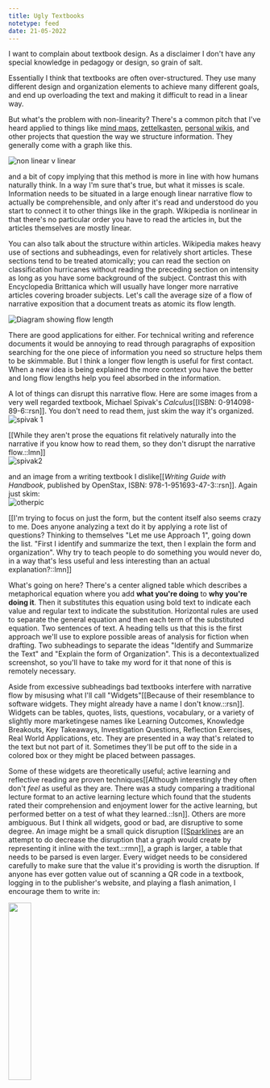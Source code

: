 ```yaml
---
title: Ugly Textbooks
notetype: feed
date: 21-05-2022
---
```


I want to complain about textbook design. As a disclaimer I don't have any special knowledge in pedagogy or design, so grain of salt.

Essentially I think that textbooks are often over-structured. They use many different design and organization elements to achieve many different goals, and end up overloading the text and making it difficult to read in a linear way.

But what's the problem with non-linearity? There's a common pitch that I've heard applied to things like [mind maps](https://en.wikipedia.org/wiki/Mind_map), [zettelkasten](https://en.wikipedia.org/wiki/Zettelkasten), [personal wikis](https://en.wikipedia.org/wiki/Personal_wiki), and other projects that question the way we structure information. They generally come with a graph like this.

![non linear v linear](/assets/img/linearvnonlinear3.svg)

and a bit of copy implying that this method is more in line with how humans naturally think. In a way I'm sure that's true, but what it misses is scale. Information needs to be situated in a large enough linear narrative flow to actually be comprehensible, and only after it's read and understood do you start to connect it to other things like in the graph. Wikipedia is nonlinear in that there's no particular order you have to read the articles in, but the articles themselves are mostly linear.

You can also talk about the structure within articles. Wikipedia makes heavy use of sections and subheadings, even for relatively short articles. These sections tend to be treated atomically; you can read the section on classification hurricanes without reading the preceding section on intensity as long as you have some background of the subject. Contrast this with Encyclopedia Brittanica which will usually have longer more narrative articles covering broader subjects. Let's call the average size of a flow of narrative exposition that a document treats as atomic its flow length.

![Diagram showing flow length](/assets/img/flowlength.svg)

There are good applications for either. For technical writing and reference documents it would be annoying to read through paragraphs of exposition searching for the one piece of information you need so structure helps them to be skimmable. But I think a longer flow length is useful for first contact. When a new idea is being explained the more context you have the better and long flow lengths help you feel absorbed in the information. 

A lot of things can disrupt this narrative flow. Here are some images from a very well regarded textbook, Michael Spivak's *Calculus*[[ISBN: 0-914098-89-6::rsn]]. You don't need to read them, just skim the way it's organized.
<br>
![spivak 1](/assets/img/Spivak1b&w.jpg)

[[While they aren't prose the equations fit relatively naturally into the narrative if you know how to read them, so they don't disrupt the narrative flow.::lmn]]
<br>
![spivak2](/assets/img/spivakpicb&w.png)
<br>

and an image from a writing textbook I dislike[[*Writing Guide with Handbook*, published by OpenStax, ISBN: 978-1-951693-47-3::rsn]]. Again just skim:
<br>
![otherpic](/assets/img/otherpicb&w.png)

[[I'm trying to focus on just the form, but the content itself also seems crazy to me. Does anyone analyzing a text do it by applying a rote list of questions? Thinking to themselves "Let me use Approach 1", going down the list. "First I identify and summarize the text, then I explain the form and organization". Why try to teach people to do something you would never do, in a way that's less useful and less interesting than an actual explanation?::lmn]]
<br>

What's going on here? There's a center aligned table which describes a metaphorical equation where you add **what you're doing** to **why you're doing it**. Then it substitutes  this equation using bold text to indicate each value and regular text to indicate the substitution. Horizontal rules are used to separate the general equation and then each term of the substituted equation. Two sentences of text. A heading tells us that this is the first approach we'll use to explore possible areas of analysis for fiction when drafting. Two subheadings to separate the ideas "Identify and Summarize the Text" and "Explain the form of Organization". This is a decontextualized screenshot, so you'll have to take my word for it that none of this is remotely necessary.

Aside from excessive subheadings bad textbooks interfere with narrative flow by misusing what I'll call "Widgets"[[Because of their resemblance to software widgets. They might already have a name I don't know.::rsn]]. Widgets can be tables, quotes, lists, questions, vocabulary, or a variety of slightly more marketingese names like Learning Outcomes, Knowledge Breakouts, Key Takeaways, Investigation Questions, Reflection Exercises, Real World Applications, etc. They are presented in a way that's related to the text but not part of it. Sometimes they'll be put off to the side in a colored box or they might be placed between passages. 

Some of these widgets are theoretically useful; active learning and reflective reading are proven techniques[[Although interestingly they often don't *feel* as useful as they are. There was a study comparing a traditional lecture format to an active learning lecture which found that the students rated their comprehension and enjoyment lower for the active learning, but performed better on a test of what they learned.::lsn]]. Others are more ambiguous. But I think all widgets, good or bad, are disruptive to some degree. An image might be a small quick disruption [[<a href="https://en.wikipedia.org/wiki/Sparkline">Sparklines</a> are an attempt to do decrease the disruption that a graph would create by representing it inline with the text.::rmn]], a graph is larger, a table that needs to be parsed is even larger. Every widget needs to be considered carefully to make sure that the value it's providing is worth the disruption. If anyone has ever gotten value out of scanning a QR code in a textbook, logging in to the publisher's website, and playing a flash animation, I encourage them to write in:

<img src="/assets/img/mailtoqrcode.png?whiteBalance" width="30%">